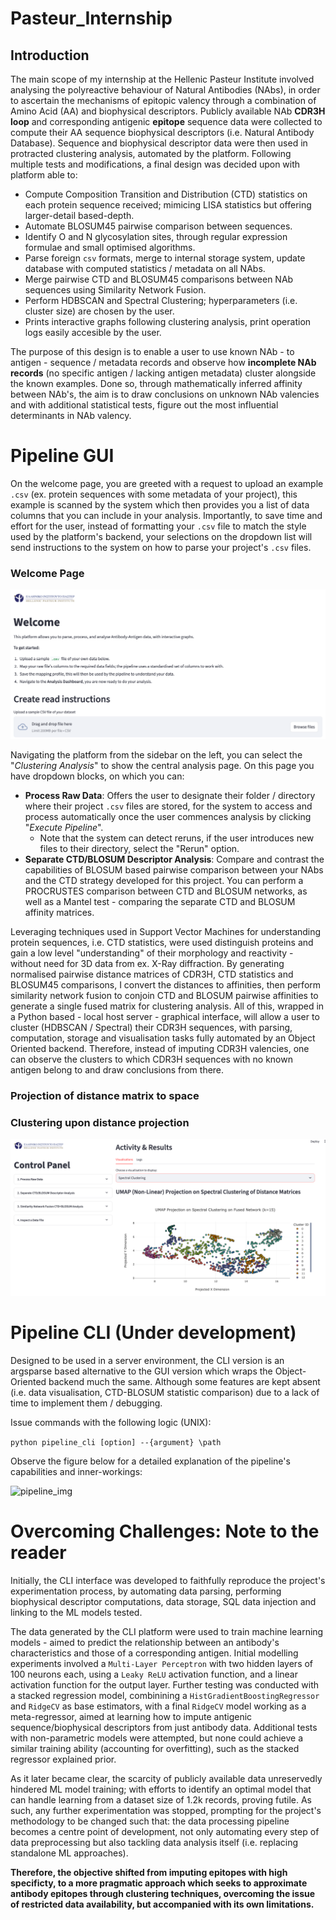 # Pasteur_Internship

## Introduction

The main scope of my internship at the Hellenic Pasteur Institute involved analysing the polyreactive behaviour of Natural Antibodies (NAbs), in order to ascertain the mechanisms of epitopic valency through a combination of Amino Acid (AA) and biophysical descriptors. Publicly available NAb **CDR3H loop** and corresponding antigenic **epitope** sequence data were collected to compute their AA sequence biophysical descriptors (i.e. Natural Antibody Database). Sequence and biophysical descriptor data were then used in protracted clustering analysis, automated by the platform. Following multiple tests and modifications, a final design was decided upon with platform able to:

- Compute Composition Transition and Distribution (CTD) statistics on each protein sequence received; mimicing LISA statistics but offering larger-detail based-depth.
- Automate BLOSUM45 pairwise comparison between sequences.
- Identify O and N glycosylation sites, through regular expression formulae and small optimised algorithms.
- Parse foreign `csv` formats, merge to internal storage system, update database with computed statistics / metadata on all NAbs.
- Merge pairwise CTD and BLOSUM45 comparisons between NAb sequences using Similarity Network Fusion. 
- Perform HDBSCAN and Spectral Clustering; hyperparameters (i.e. cluster size) are chosen by the user. 
- Prints interactive graphs following clustering analysis, print operation logs easily accesible by the user.

The purpose of this design is to enable a user to use known NAb - to antigen -  sequence / metadata records and observe how **incomplete NAb records** (no specific antigen / lacking antigen metadata) cluster alongside the known examples. Done so, through mathematically inferred affinity between NAb's, the aim is to draw conclusions on unknown NAb valencies and with additional statistical tests, figure out the most influential determinants in NAb valency. 

# Pipeline GUI

On the welcome page, you are greeted with a request to upload an example `.csv` (ex. protein sequences with some metadata of your project), this example is scanned by the system which then provides you a list of data columns that you can include in your analysis. Importantly, to save time and effort for the user, instead of formatting your `.csv` file to match the style used by the platform's backend, your selections on the dropdown list will send instructions to the system on how to parse your project's `.csv` files.

### Welcome Page
![welcome_page](./Images/welcome_page_early.png)

Navigating the platform from the sidebar on the left, you can select the "*Clustering Analysis*" to show the central analysis page. On this page you have dropdown blocks, on which you can:

- **Process Raw Data**: Offers the user to designate their folder / directory where their project `.csv` files are stored, for the system to access and process automatically once the user commences analysis by clicking "*Execute Pipeline*". 
    - Note that the system can detect reruns, if the user introduces new files to their directory, select the "Rerun" option.
- **Separate CTD/BLOSUM Descriptor Analysis**: Compare and contrast the capabilities of BLOSUM based pairwise comparison between your NAbs and the CTD strategy developed for this project. You can perform a PROCRUSTES comparison between CTD and BLOSUM networks, as well as a Mantel test - comparing the separate CTD and BLOSUM affinity matrices.

Leveraging techniques used in Support Vector Machines for understanding protein sequences, i.e. CTD statistics, were used distinguish proteins and gain a low level "understanding" of their morphology and reactivity - without need for 3D data from ex. X-Ray diffraction. By generating normalised pairwise distance matrices of CDR3H, CTD statistics and BLOSUM45 comparisons, I convert the distances to affinities, then perform similarity network fusion to conjoin CTD and BLOSUM pairwise affinities to generate a single fused matrix for clustering analysis. All of this, wrapped in a Python based - local host server - graphical interface, will allow a user to cluster (HDBSCAN / Spectral) their CDR3H sequences, with parsing, computation, storage and visualisation tasks fully automated by an Object Oriented backend. Therefore, instead of imputing CDR3H valencies, one can observe the clusters to which CDR3H sequences with no known antigen belong to and draw conclusions from there.

### Projection of distance matrix to space
### Clustering upon distance projection
![cluster_example](./Images/clustering_early.png)

# Pipeline CLI (Under development)

Designed to be used in a server environment, the CLI version is an argsparse based alternative to the GUI version which wraps the Object-Oriented backend much the same. Although some features are kept absent (i.e. data visualisation, CTD-BLOSUM statistic comparison) due to a lack of time to implement them / debugging.

Issue commands with the following logic (UNIX):

`python pipeline_cli [option] --{argument} \path`

Observe the figure below for a detailed explanation of the pipeline's capabilities and inner-workings:

![pipeline_img](./Images/pipeline_outline.png)

# Overcoming Challenges: Note to the reader

Initially, the CLI interface was developed to faithfully reproduce the project's experimentation process, by automating data parsing, performing biophysical descriptor computations, data storage, SQL data injection and linking to the ML models tested. 

The data generated by the CLI platform were used to train machine learning models - aimed to predict the relationship between an antibody's characteristics and those of a corresponding antigen. Initial modelling experiments involved a `Multi-Layer Perceptron` with two hidden layers of 100 neurons each, using a `Leaky ReLU` activation function, and a linear activation function for the output layer. Further testing was conducted with a stacked regression model, combinining a `HistGradientBoostingRegressor` and `RidgeCV` as base estimators, with a final `RidgeCV` model working as a meta-regressor, aimed at learning how to impute antigenic sequence/biophysical descriptors from just antibody data. Additional tests with non-parametric models were attempted, but none could achieve a similar training ability (accounting for overfitting), such as the stacked regressor explained prior.

As it later became clear, the scarcity of publicly available data unreservedly hindered ML model training; with efforts to identify an optimal model that can handle learning from a dataset size of 1.2k records, proving futile. As such, any further experimentation was stopped, prompting for the project's methodology to be changed such that: the data processing pipeline becomes a centre point of development, not only automating every step of data preprocessing but also tackling data analysis itself (i.e. replacing standalone ML approaches). 

**Therefore, the objective shifted from imputing epitopes with high specificty, to a more pragmatic approach which seeks to approximate antibody epitopes through clustering techniques, overcoming the issue of restricted data availability, but accompanied with its own limitations.**